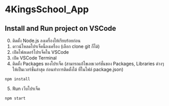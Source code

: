 # 4KingsSchool_App
## Install and Run project on VSCode

0. ติดตั้ง Node.js ลงเครื่องให้เรียบร้อยก่อน
1. ดาวน์โหลดโปรเจ็คนี้ลงเครื่อง (เลือก clone git ก็ได้)
2. เปิดโฟลเดอร์โปรเจ็คใน VSCode
3. เปิด VSCode Terminal
4. ติดตั้ง Packages ของโปรเจ็ค (สามารถแก้ไขเลขเวอร์ชั่นของ Packages, Libraries ต่างๆ ให้เป็นเวอร์ชั่นล่าสุด ก่อนทำการติดตั้งได้ ที่ในไฟล์ package.json)
 ```
npm install
```
5. Run เว็บโปรเจ็ค

```
npm start
```
